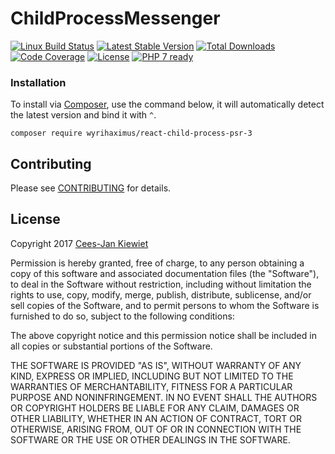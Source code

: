 # ChildProcessMessenger
[![Linux Build Status](https://travis-ci.org/WyriHaximus/reactphp-child-process-psr-3.png)](https://travis-ci.org/WyriHaximus/reactphp-child-process-psr-3)
[![Latest Stable Version](https://poser.pugx.org/WyriHaximus/react-child-process-psr-3/v/stable.png)](https://packagist.org/packages/WyriHaximus/react-child-process-psr-3)
[![Total Downloads](https://poser.pugx.org/WyriHaximus/react-child-process-psr-3/downloads.png)](https://packagist.org/packages/WyriHaximus/react-child-process-psr-3)
[![Code Coverage](https://scrutinizer-ci.com/g/WyriHaximus/reactphp-child-process-psr-3/badges/coverage.png?b=master)](https://scrutinizer-ci.com/g/WyriHaximus/reactphp-child-process-psr-3/?branch=master)
[![License](https://poser.pugx.org/WyriHaximus/react-child-process-psr-3/license.png)](https://packagist.org/packages/wyrihaximus/react-child-process-psr-3)
[![PHP 7 ready](http://php7ready.timesplinter.ch/WyriHaximus/reactphp-child-process-psr-3/badge.svg)](https://travis-ci.org/WyriHaximus/reactphp-child-process-psr-3)

### Installation ###

To install via [Composer](http://getcomposer.org/), use the command below, it will automatically detect the latest version and bind it with `^`.

```
composer require wyrihaximus/react-child-process-psr-3 
```

## Contributing ##

Please see [CONTRIBUTING](CONTRIBUTING.md) for details.

## License ##

Copyright 2017 [Cees-Jan Kiewiet](http://wyrihaximus.net/)

Permission is hereby granted, free of charge, to any person
obtaining a copy of this software and associated documentation
files (the "Software"), to deal in the Software without
restriction, including without limitation the rights to use,
copy, modify, merge, publish, distribute, sublicense, and/or sell
copies of the Software, and to permit persons to whom the
Software is furnished to do so, subject to the following
conditions:

The above copyright notice and this permission notice shall be
included in all copies or substantial portions of the Software.

THE SOFTWARE IS PROVIDED "AS IS", WITHOUT WARRANTY OF ANY KIND,
EXPRESS OR IMPLIED, INCLUDING BUT NOT LIMITED TO THE WARRANTIES
OF MERCHANTABILITY, FITNESS FOR A PARTICULAR PURPOSE AND
NONINFRINGEMENT. IN NO EVENT SHALL THE AUTHORS OR COPYRIGHT
HOLDERS BE LIABLE FOR ANY CLAIM, DAMAGES OR OTHER LIABILITY,
WHETHER IN AN ACTION OF CONTRACT, TORT OR OTHERWISE, ARISING
FROM, OUT OF OR IN CONNECTION WITH THE SOFTWARE OR THE USE OR
OTHER DEALINGS IN THE SOFTWARE.

